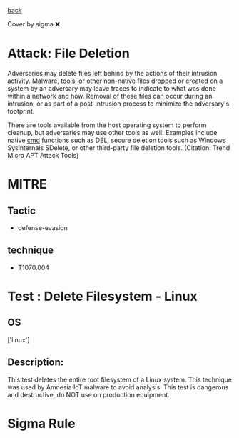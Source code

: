 [back](../index.md)

Cover by sigma :x: 

# Attack: File Deletion

 Adversaries may delete files left behind by the actions of their intrusion activity. Malware, tools, or other non-native files dropped or created on a system by an adversary may leave traces to indicate to what was done within a network and how. Removal of these files can occur during an intrusion, or as part of a post-intrusion process to minimize the adversary's footprint.

There are tools available from the host operating system to perform cleanup, but adversaries may use other tools as well. Examples include native [cmd](https://attack.mitre.org/software/S0106) functions such as DEL, secure deletion tools such as Windows Sysinternals SDelete, or other third-party file deletion tools. (Citation: Trend Micro APT Attack Tools)

# MITRE
## Tactic
  - defense-evasion

## technique
  - T1070.004

# Test : Delete Filesystem - Linux

## OS

 ['linux']

## Description:

 This test deletes the entire root filesystem of a Linux system. This technique was used by Amnesia IoT malware to avoid analysis. This test is dangerous and destructive, do NOT use on production equipment.


# Sigma Rule
